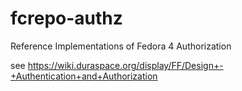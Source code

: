 fcrepo-authz
============

Reference Implementations of Fedora 4 Authorization

see https://wiki.duraspace.org/display/FF/Design+-+Authentication+and+Authorization
